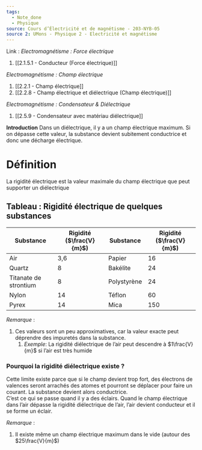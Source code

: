 ```yaml
---
tags:
  - Note_done
  - Physique
source: Cours d’Électricité et de magnétisme - 203-NYB-05
source 2: UMons - Physique 2 - Electricité et magnétisme
---
```


Link :
_Electromagnétisme : Force électrique_
1. [[2.1.5.1 - Conducteur (Force électrique)]]

_Electromagnétisme : Champ électrique_
1. [[2.2.1 - Champ électrique]]
1. [[2.2.8 - Champ électrique et diélectrique (Champ électrique)]]

_Electromagnétisme : Condensateur & Diélectrique_
1. [[2.5.9 - Condensateur avec matériau diélectrique]]


**Introduction**
Dans un diélectrique, il y a un champ électrique maximum. Si on dépasse cette valeur, la substance devient subitement conductrice et donc une décharge électrique.
# Définition
La rigidité électrique est la valeur maximale du champ électrique que peut supporter un diélectrique 

## Tableau : Rigidité électrique de quelques substances 
| Substance             | Rigidité ($\frac{V}{m}$) | Substance   | Rigidité ($\frac{V}{m}$) |
| --------------------- | ------------------------ | ----------- | ------------------------ |
| Air                   | 3,6                      | Papier      | 16                       |
| Quartz                | 8                        | Bakélite    | 24                       |
| Titanate de strontium | 8                        | Polystyrène | 24                       |
| Nylon                 | 14                       | Téflon      | 60                       |
| Pyrex                 | 14                       | Mica        | 150                      |

_Remarque_ :
1. Ces valeurs sont un peu approximatives, car la valeur exacte peut déprendre des impuretés dans la substance.
	1. _Exemple_: La rigidité diélectrique de l’air peut descendre à $1\frac{V}{m}$ si l’air est très humide 

### Pourquoi la rigidité diélectrique existe ? 
Cette limite existe parce que si le champ devient trop fort, des électrons de valences seront arrachés des atomes et pourront se déplacer pour faire un courant. La substance devient alors conductrice. 
\
C’est ce qui se passe quand il y a des éclairs. Quand le champ électrique dans l’air dépasse la rigidité diélectrique de l’air, l’air devient conducteur et il se forme un éclair.

_Remarque_ :
1. Il existe même un champ électrique maximum dans le vide (autour des $25\frac{V}{m}$)